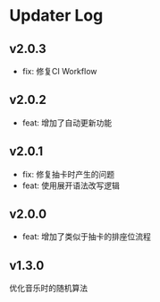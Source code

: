 # Updater Log
## v2.0.3

- fix: 修复CI Workflow

## v2.0.2

- feat: 增加了自动更新功能
## v2.0.1

- fix: 修复抽卡时产生的问题
- feat: 使用展开语法改写逻辑

## v2.0.0

- feat: 增加了类似于抽卡的排座位流程

## v1.3.0

优化音乐时的随机算法